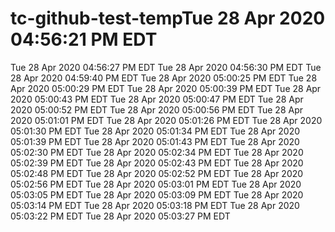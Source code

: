 # tc-github-test-tempTue 28 Apr 2020 04:56:21 PM EDT
Tue 28 Apr 2020 04:56:27 PM EDT
Tue 28 Apr 2020 04:56:30 PM EDT
Tue 28 Apr 2020 04:59:40 PM EDT
Tue 28 Apr 2020 05:00:25 PM EDT
Tue 28 Apr 2020 05:00:29 PM EDT
Tue 28 Apr 2020 05:00:39 PM EDT
Tue 28 Apr 2020 05:00:43 PM EDT
Tue 28 Apr 2020 05:00:47 PM EDT
Tue 28 Apr 2020 05:00:52 PM EDT
Tue 28 Apr 2020 05:00:56 PM EDT
Tue 28 Apr 2020 05:01:01 PM EDT
Tue 28 Apr 2020 05:01:26 PM EDT
Tue 28 Apr 2020 05:01:30 PM EDT
Tue 28 Apr 2020 05:01:34 PM EDT
Tue 28 Apr 2020 05:01:39 PM EDT
Tue 28 Apr 2020 05:01:43 PM EDT
Tue 28 Apr 2020 05:02:30 PM EDT
Tue 28 Apr 2020 05:02:34 PM EDT
Tue 28 Apr 2020 05:02:39 PM EDT
Tue 28 Apr 2020 05:02:43 PM EDT
Tue 28 Apr 2020 05:02:48 PM EDT
Tue 28 Apr 2020 05:02:52 PM EDT
Tue 28 Apr 2020 05:02:56 PM EDT
Tue 28 Apr 2020 05:03:01 PM EDT
Tue 28 Apr 2020 05:03:05 PM EDT
Tue 28 Apr 2020 05:03:09 PM EDT
Tue 28 Apr 2020 05:03:14 PM EDT
Tue 28 Apr 2020 05:03:18 PM EDT
Tue 28 Apr 2020 05:03:22 PM EDT
Tue 28 Apr 2020 05:03:27 PM EDT

